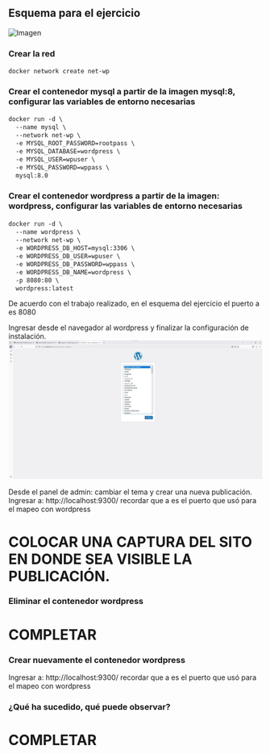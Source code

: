 ## Esquema para el ejercicio
![Imagen](esquema-4-ejercicio.PNG)

### Crear la red
```
docker network create net-wp
```

### Crear el contenedor mysql a partir de la imagen mysql:8, configurar las variables de entorno necesarias
```
docker run -d \
  --name mysql \
  --network net-wp \
  -e MYSQL_ROOT_PASSWORD=rootpass \
  -e MYSQL_DATABASE=wordpress \
  -e MYSQL_USER=wpuser \
  -e MYSQL_PASSWORD=wppass \
  mysql:8.0
```
### Crear el contenedor wordpress a partir de la imagen: wordpress, configurar las variables de entorno necesarias
```
docker run -d \
  --name wordpress \
  --network net-wp \
  -e WORDPRESS_DB_HOST=mysql:3306 \
  -e WORDPRESS_DB_USER=wpuser \
  -e WORDPRESS_DB_PASSWORD=wppass \
  -e WORDPRESS_DB_NAME=wordpress \
  -p 8080:80 \
  wordpress:latest
```

De acuerdo con el trabajo realizado, en el esquema del ejercicio el puerto a es 8080

Ingresar desde el navegador al wordpress y finalizar la configuración de instalación.
![Imagen](captura4.jpg)

Desde el panel de admin: cambiar el tema y crear una nueva publicación.
Ingresar a: http://localhost:9300/ 
recordar que a es el puerto que usó para el mapeo con wordpress
# COLOCAR UNA CAPTURA DEL SITO EN DONDE SEA VISIBLE LA PUBLICACIÓN.

### Eliminar el contenedor wordpress
# COMPLETAR

### Crear nuevamente el contenedor wordpress
Ingresar a: http://localhost:9300/ 
recordar que a es el puerto que usó para el mapeo con wordpress

### ¿Qué ha sucedido, qué puede observar?
# COMPLETAR

